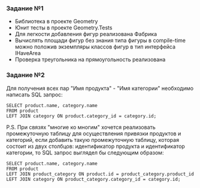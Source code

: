 ### Задание №1
- Библиотека в проекте Geometry
- Юнит тесты в проекте Geometry.Tests
- Для легкости добавления фигур реализована Фабрика
- Вычислять площади фигур без знания типа фигуры в compile-time можно положив экземпляры классов фигур в тип интерфейса IHaveArea
- Проверка треугольника на прямоугольность реализована

### Задание №2
Для получения всех пар "Имя продукта" - "Имя категории" необходимо написать SQL запрос:

```
SELECT product.name, category.name
FROM product
LEFT JOIN category ON product.category_id = category.id;
```

P.S. При связях "многие ко многим" хочется реализовать промежуточную таблицу для осуществления привязки продуктов и категорий, если добавить такую промежуточную таблицу, которая состоит из двух столбцов: идентификатор продукта и идентификатор категории, то SQL запрос выглядел бы следующим образом:
```
SELECT product.name, category.name
FROM product
LEFT JOIN product_category ON product.id = product_category.product_id
LEFT JOIN category ON product_category.category_id = category.id;
```
